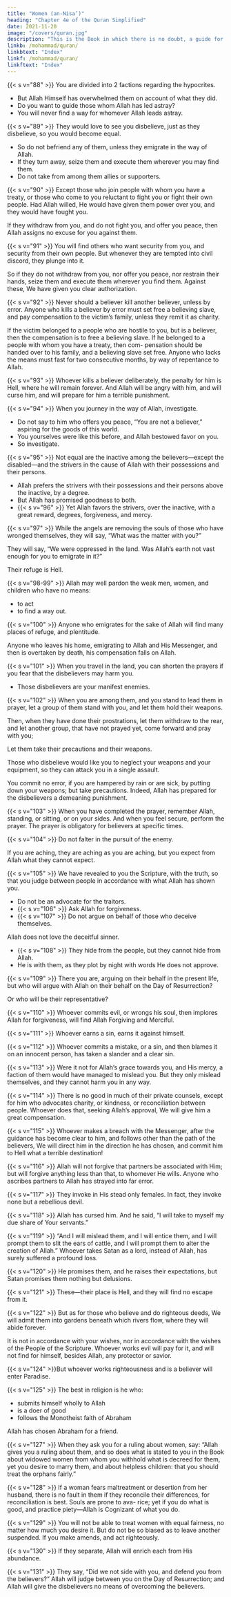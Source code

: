 ```yaml
---
title: "Women (an-Nisa’)"
heading: "Chapter 4e of the Quran Simplified"
date: 2021-11-20
image: "/covers/quran.jpg"
description: "This is the Book in which there is no doubt, a guide for the righteous."
linkb: /mohammad/quran/
linkbtext: "Index"
linkf: /mohammad/quran/
linkftext: "Index"
---
```



{{< s v="88" >}} You are divided into 2 factions regarding the hypocrites. 
- But Allah Himself has overwhelmed them on account of what they did. 
- Do you want to guide those whom Allah has led astray? 
- You will never find a way for whomever Allah leads astray.

{{< s v="89" >}}  They would love to see you disbelieve, just as they disbelieve, so you would become equal. 
- So do not befriend any of them, unless they emigrate in the way of Allah. 
- If they turn away, seize them and execute them wherever you may find them. 
- Do not take from among them allies or supporters.

{{< s v="90" >}} Except those who join people with whom you have a treaty, or those who come to you reluctant to fight you or fight their own people. Had Allah willed, He would have given them power over you, and they would have fought you. 

If they withdraw from you, and do not fight you, and offer you peace, then Allah assigns no excuse for you against them.


{{< s v="91" >}} You will find others who want security from you, and security from their own people. But whenever they are tempted into civil discord, they plunge into it. 

So if they do not withdraw from you, nor offer you peace, nor
restrain their hands, seize them and execute
them wherever you find them. Against these,
We have given you clear authorization.

{{< s v="92" >}} Never should a believer kill another believer, unless by error. Anyone who kills a believer by error must set free a believing slave, and pay compensation to the victim’s family, unless they remit it as charity. 

If the victim belonged to a people who are hostile to you, but is a believer, then the compensation is to
free a believing slave. If he belonged to a people with whom you have a treaty, then com-
pensation should be handed over to his family, and a believing slave set free. Anyone who
lacks the means must fast for two consecutive months, by way of repentance to Allah. 

{{< s v="93" >}} Whoever kills a believer deliberately, the penalty for him is Hell, where he will remain
forever. And Allah will be angry with him, and will curse him, and will prepare for him
a terrible punishment.

{{< s v="94" >}}  When you journey in the way of Allah, investigate. 
- Do not say to him who offers you peace, “You are not a believer,” aspiring for the goods of this world. <!-- With Allah are abundant riches.  -->
- You yourselves were like this before, and Allah bestowed favor on you.
- So investigate. <!-- Allah is well aware of what you do.  -->

{{< s v="95" >}} Not equal are the inactive among the believers—except the disabled—and the strivers in the cause of Allah with their possessions and their persons. 
- Allah prefers the strivers with their possessions and their persons above the inactive, by a degree. 
- But Allah has promised goodness to both.
- {{< s v="96" >}}  Yet Allah favors the strivers, over the inactive, with a great reward, degrees, forgiveness, and mercy.




{{< s v="97" >}}  While the angels are removing the souls of those who have wronged themselves, they will say, “What was the matter with you?”

They will say, “We were oppressed in the land. Was Allah’s earth not vast enough for you to emigrate in it?” 

Their refuge is Hell.


{{< s v="98-99" >}} Allah may well pardon the weak men, women, and children who have no means:
- to act
- to find a way out. 


{{< s v="100" >}} Anyone who emigrates for the sake of Allah will find many places of refuge, and plentitude. 

Anyone who leaves his home, emigrating to Allah and His Messenger, and then is overtaken by death, his compensation falls on Allah. 

{{< s v="101" >}} When you travel in the land, you can shorten the prayers if you fear that the disbelievers may harm you.
- Those disbelievers are your manifest enemies.


{{< s v="102" >}} When you are among them, and you stand to lead them in prayer, let a group of them stand with you, and let them hold their weapons. 

Then, when they have done their prostrations, let them withdraw to the rear, and let another group, that have not prayed yet, come forward and pray with you; 

Let them take their precautions and their weapons. 

Those who disbelieve would like you to neglect your weapons and your equipment, so they can attack you in a single assault. 

You commit no error, if you are hampered by rain or are sick, by putting down your weapons; but take precautions. Indeed, Allah has prepared for the disbelievers a demeaning punishment.

{{< s v="103" >}}  When you have completed the prayer, remember Allah, standing, or sitting, or on your sides. And when you feel secure, perform the prayer. The prayer is obligatory for believers at specific times.

{{< s v="104" >}} Do not falter in the pursuit of the enemy. 

If you are aching, they are aching as you are aching, but you expect from Allah what they cannot expect. 

{{< s v="105" >}} We have revealed to you the Scripture, with the truth, so that you judge between people in accordance with what Allah has
shown you. 

- Do not be an advocate for the traitors.
- {{< s v="106" >}} Ask Allah for forgiveness. 
- {{< s v="107" >}} Do not argue on behalf of those who deceive themselves. 


Allah does not love the deceitful sinner.
- {{< s v="108" >}} They hide from the people, but they cannot hide from Allah. 
- He is with them, as they plot by night with words He does not approve. <!-- Allah comprehends what they do. -->


{{< s v="109" >}} There you are, arguing on their behalf in the present life, but who will argue with Allah
on their behalf on the Day of Resurrection?

Or who will be their representative?

{{< s v="110" >}} Whoever commits evil, or wrongs his soul, then implores Allah for forgiveness, will find
Allah Forgiving and Merciful.

{{< s v="111" >}} Whoever earns a sin, earns it against himself.

{{< s v="112" >}} Whoever commits a mistake, or a sin, and then blames it on an innocent person, has taken a slander and a clear sin.

{{< s v="113" >}} Were it not for Allah’s grace towards you, and His mercy, a faction of them would have
managed to mislead you. But they only mislead themselves, and they cannot harm you in any way. 

<!-- Allah has revealed to you the Scripture and wisdom, and has taught you what you did not know. Allah’s goodness towards you is great. -->

{{< s v="114" >}} There is no good in much of their private counsels, except for him who advocates charity, or kindness, or reconciliation between people. Whoever does that, seeking Allah’s approval, We will give him a great compensation.

{{< s v="115" >}} Whoever makes a breach with the Messenger, after the guidance has become clear to him, and follows other than the path of the believers, We will direct him in the direction he has chosen, and commit him to Hell what a terrible destination!

{{< s v="116" >}} Allah will not forgive that partners be associated with Him; but will forgive anything less than that, to whomever He wills. Anyone
who ascribes partners to Allah has strayed into far error.

{{< s v="117" >}} They invoke in His stead only females. In fact, they invoke none but a rebellious devil.

{{< s v="118" >}} Allah has cursed him. And he said, “I will take to myself my due share of Your servants.”

{{< s v="119" >}} “And I will mislead them, and I will entice them, and I will prompt them to slit the ears
of cattle, and I will prompt them to alter the creation of Allah.” Whoever takes Satan as a
lord, instead of Allah, has surely suffered a profound loss.

{{< s v="120" >}} He promises them, and he raises their expectations, but Satan promises them nothing but delusions.

{{< s v="121" >}} These—their place is Hell, and they will find no escape from it.

{{< s v="122" >}} But as for those who believe and do righteous deeds, We will admit them into gardens
beneath which rivers flow, where they will abide forever. 

<!-- The promise of Allah is true and who is more truthful in speech than Allah? -->

It is not in accordance with your wishes, nor in accordance with the wishes of the People of the Scripture. Whoever works evil will
pay for it, and will not find for himself, besides Allah, any protector or savior.

{{< s v="124" >}}But whoever works righteousness and is a believer will enter Paradise. <!-- , and will not be wronged a whit. -->

{{< s v="125" >}} The best in religion is he who:
- submits himself wholly to Allah
- is a doer of good
- follows the Monotheist faith of Abraham 

Allah has chosen Abraham for a friend.



<!-- 126. To Allah belongs what is in the heavens
and what is on earth, and Allah encompasses
everything. -->

{{< s v="127" >}} When they ask you for a ruling about women, say: “Allah gives you a ruling about them, and so does what is stated to you in the Book
about widowed women from whom you withhold what is decreed for them, yet you desire to marry them, and about helpless children: that you should treat the orphans
fairly.” <!-- Whatever good you do, Allah knows it. -->


{{< s v="128" >}} If a woman fears maltreatment or desertion from her husband, there is no fault in
them if they reconcile their differences, for reconciliation is best. Souls are prone to ava-
rice; yet if you do what is good, and practice piety—Allah is Cognizant of what you do.

{{< s v="129" >}} You will not be able to treat women with equal fairness, no matter how much you desire it. But do not be so biased as to leave another suspended. If you make amends, and act righteously.

{{< s v="130" >}} If they separate, Allah will enrich each from His abundance. <!-- Allah is Bounteous and Wise. -->

{{< s v="131" >}} <!-- 131. To Allah belongs everything in the heavens and everything on earth. We have instructed those who were given the Book before you, and you, to be conscious of Allah. --> They say, “Did we not side with you, and defend you from the believers?” Allah will judge between you on the Day of Resurrection; and
Allah will give the disbelievers no means of overcoming the believers.

<!-- 
132. To Allah belongs everything in the heavens and everything on earth. Allah suffices as
Manager.

133. If He wills, He can do away with you, O people, and bring others. Allah is Able to do that.

134. Whoever desires the reward of this world—with Allah is the reward of this world
and the next. Allah is All-Hearing, All-See-
ing.
 -->